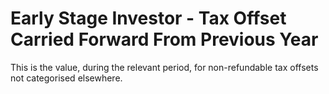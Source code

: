 # Early Stage Investor - Tax Offset Carried Forward From Previous Year
This is the value, during the relevant period, for non-refundable tax offsets not categorised elsewhere.
